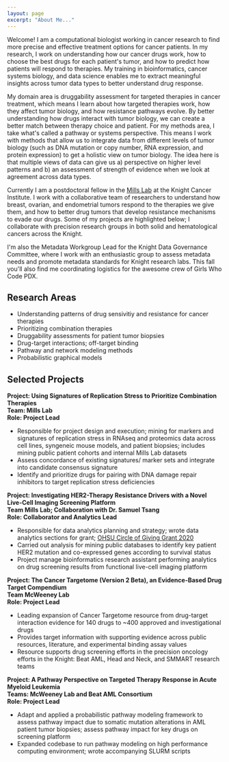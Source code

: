 ```yaml
---
layout: page
excerpt: "About Me..."
---
```


Welcome! I am a computational biologist working in cancer research to find more precise and effective treatment options for cancer patients. In my research, I work on understanding how our cancer drugs work, how to choose the best drugs for each patient's tumor, and how to predict how patients will respond to therapies. My training in bioinformatics, cancer systems biology, and data science enables me to extract meaningful insights across tumor data types to better understand drug response. 

My domain area is druggability assessment for targeted therapies in cancer treatment, which means I learn about how targeted therapies work, how they affect tumor biology, and how resistance pathways evolve. By better understanding how drugs interact with tumor biology, we can create a better match between therapy choice and patient. For my methods area, I take what's called a pathway or systems perspective. This means I work with methods that allow us to integrate data from different levels of tumor biology (such as DNA mutation or copy number, RNA expression, and protein expression) to get a holistic view on tumor biology. The idea here is that multiple views of data can give us a) perspective on higher level patterns and b) an assessment of strength of evidence when we look at agreement across data types. 

Currently I am a postdoctoral fellow in the [Mills Lab](https://www.ohsu.edu/school-of-medicine/mills-lab/people) at the Knight Cancer Institute. I work with a collaborative team of researchers to understand how breast, ovarian, and endometrial tumors respond to the therapies we give them, and how to better drug tumors that develop resistance mechanisms to evade our drugs. Some of my projects are highlighted below; I collaborate with precision research groups in both solid and hematological cancers across the Knight. 


I'm also the Metadata Workgroup Lead for the Knight Data Governance Committee, where I work with an enthusiastic group to assess metadata needs and promote metadata standards for Knight research labs. This fall you'll also find me coordinating logistics for the awesome crew of Girls Who Code PDX. 

## Research Areas
* Understanding patterns of drug sensivitiy and resistance for cancer therapies
* Prioritizing combination therapies
* Druggability assessments for patient tumor biopsies
* Drug-target interactions; off-target binding
* Pathway and network modeling methods
* Probabilistic graphical models

## Selected Projects
**Project: Using Signatures of Replication Stress to Prioritize Combination Therapies**<br/>
**Team: Mills Lab**<br/>
**Role: Project Lead**<br/>
* Responsible for project design and execution; mining for markers and signatures of replication stress in RNAseq and proteomics data across cell lines, syngeneic mouse models, and patient biopsies; includes mining public patient cohorts and internal Mills Lab datasets
* Assess concordance of existing signatures/ marker sets and integrate into candidate consensus signature
* Identify and prioritize drugs for pairing with DNA damage repair inhibitors to target replication stress deficiencies

**Project: Investigating HER2-Therapy Resistance Drivers with a Novel Live-Cell Imaging Screening Platform**<br/>
**Team Mills Lab; Collaboration with Dr. Samuel Tsang**<br/>
**Role: Collaborator and Analytics Lead**<br/>
* Responsible for data analytics planning and strategy; wrote data analytics sections for grant; [OHSU Circle of Giving Grant 2020](https://www.ohsu.edu/womens-health/circle-giving) 
* Carried out analysis for mining public databases to identify key patient HER2 mutation and co-expressed genes according to survival status  
* Project manage bioinformatics research assistant performing analytics on drug screening results from functional live-cell imaging platform  

**Project: The Cancer Targetome (Version 2 Beta), an Evidence-Based Drug Target Compendium**<br/>
**Team McWeeney Lab**<br/>
**Role: Project Lead**<br/>
* Leading expansion of Cancer Targetome resource from drug-target interaction evidence for 140 drugs to ~400 approved and investigational drugs  
* Provides target information with supporting evidence across public resources, literature, and experimental binding assay values  
* Resource supports drug screening efforts in the precision oncology efforts in the Knight: Beat AML, Head and Neck, and SMMART research teams  

**Project: A Pathway Perspective on Targeted Therapy Response in Acute Myeloid Leukemia**<br/>
**Teams: McWeeney Lab and Beat AML Consortium**<br/>
**Role: Project Lead**<br/>
* Adapt and applied a probabilistic pathway modeling framework to assess pathway impact due to somatic mutation alterations in AML patient tumor biopsies; assess pathway impact for key drugs on screening platform  
* Expanded codebase to run pathway modeling on high performance computing environment; wrote accompanying SLURM scripts  




